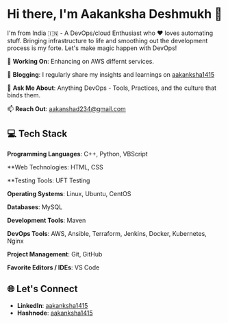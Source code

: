 # Hi there, I'm Aakanksha Deshmukh 👋

I'm from India 🇮🇳 - A DevOps/cloud Enthusiast who ♥ loves automating stuff. Bringing infrastructure to life and smoothing out the development process is my forte. Let's make magic happen with DevOps!

🔭 **Working On**: Enhancing on AWS differnt services.

📝 **Blogging**: I regularly share my insights and learnings on [aakanksha1415](https://aakanksha1415.hashnode.dev)

💬 **Ask Me About**: Anything DevOps - Tools, Practices, and the culture that binds them.

📫 **Reach Out**: aakanshad234@gmail.com

## 💻 Tech Stack

**Programming Languages**: C++, Python, VBScript

**Web Technologies: HTML, CSS

**Testing Tools: UFT Testing

**Operating Systems**: Linux, Ubuntu, CentOS

**Databases**: MySQL

**Development Tools**: Maven

**DevOps Tools**: AWS, Ansible, Terraform, Jenkins, Docker, Kubernetes, Nginx 

**Project Management**: Git, GitHub

**Favorite Editors / IDEs**: VS Code

## 🌐 Let's Connect

- **LinkedIn**: [aakanksha1415](https://www.linkedin.com/in/aakanksha1415)
- **Hashnode**: [aakanksha1415](https://aakanksha1415.hashnode.dev)


